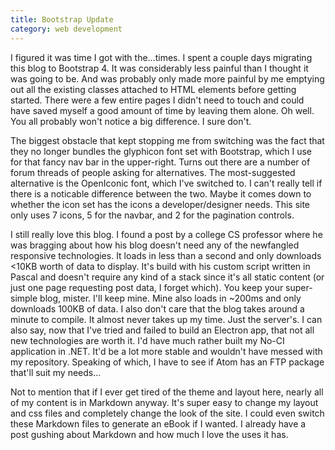 ```yaml
---
title: Bootstrap Update
category: web development
---
```

I figured it was time I got with the...times. I spent a couple days migrating this blog to Bootstrap 4. It was considerably less painful than I thought it was going to be. And was probably only made more painful by me emptying out all the existing classes attached to HTML elements before getting started. There were a few entire pages I didn't need to touch and could have saved myself a good amount of time by leaving them alone. Oh well. You all probably won't notice a big difference. I sure don't.

The biggest obstacle that kept stopping me from switching was the fact that they no longer bundles the glyphicon font set with Bootstrap, which I use for that fancy nav bar in the upper-right. Turns out there are a number of forum threads of people asking for alternatives. The most-suggested alternative is the OpenIconic font, which I've switched to. I can't really tell if there is a noticable difference between the two. Maybe it comes down to whether the icon set has the icons a developer/designer needs. This site only uses 7 icons, 5 for the navbar, and 2 for the pagination controls.

I still really love this blog. I found a post by a college CS professor where he was bragging about how his blog doesn't need any of the newfangled responsive technologies. It loads in less than a second and only downloads <10KB worth of data to display. It's build with his custom script written in Pascal and doesn't require any kind of a stack since it's all static content (or just one page requesting post data, I forget which). You keep your super-simple blog, mister. I'll keep mine. Mine also loads in ~200ms and only downloads 100KB of data. I also don't care that the blog takes around a minute to compile. It almost never takes up my time. Just the server's. I can also say, now that I've tried and failed to build an Electron app, that not all new technologies are worth it. I'd have much rather built my No-CI application in .NET. It'd be a lot more stable and wouldn't have messed with my repository. Speaking of which, I have to see if Atom has an FTP package that'll suit my needs...

Not to mention that if I ever get tired of the theme and layout here, nearly all of my content is in Markdown anyway. It's super easy to change my layout and css files and completely change the look of the site. I could even switch these Markdown files to generate an eBook if I wanted. I already have a post gushing about Markdown and how much I love the uses it has.